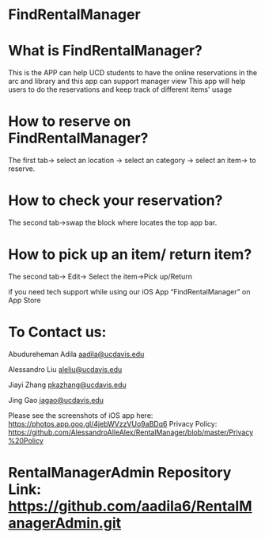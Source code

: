 # FindRentalManager
# What is FindRentalManager?
  This is the APP can help  UCD students to have the online reservations  in the arc and library and  this app can support manager view
  This app will help users to do the reservations and keep track of different items' usage 
# How to reserve on FindRentalManager?
  The first tab-> select an location -> select an category -> select an item-> to reserve.
# How to check your reservation?
  The second tab->swap the block where locates the top app bar. 
# How to pick up an item/ return item?
  The second tab-> Edit-> Select the item->Pick up/Return
 
if you need tech support while using our iOS App “FindRentalManager” on App Store

# To Contact us:

Abudureheman Adila aadila@ucdavis.edu

Alessandro Liu aleliu@ucdavis.edu

Jiayi Zhang pkazhang@ucdavis.edu

Jing Gao jagao@ucdavis.edu

Please see the screenshots of iOS app here: https://photos.app.goo.gl/4jebWVzzVUo9aBDq6
Privacy Policy: https://github.com/AlessandroAlleAlex/RentalManager/blob/master/Privacy%20Policy
# RentalManagerAdmin Repository Link: https://github.com/aadila6/RentalManagerAdmin.git
